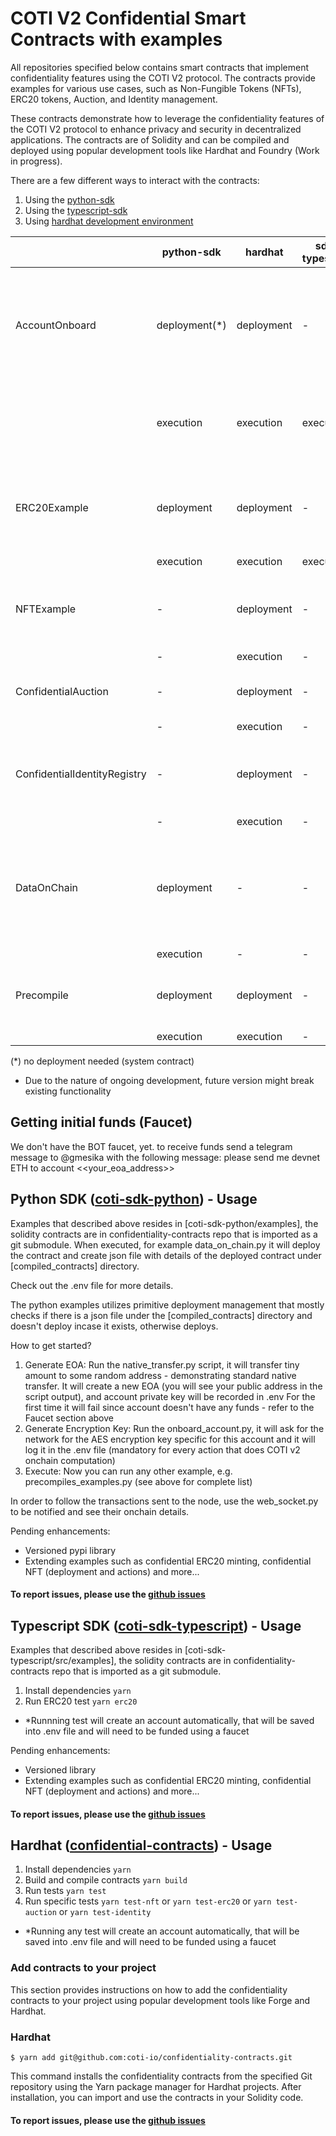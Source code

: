 # COTI V2 Confidential Smart Contracts with examples

All repositories specified below contains smart contracts that implement confidentiality features using the COTI V2 protocol.
The contracts provide examples for various use cases, such as Non-Fungible Tokens (NFTs), ERC20 tokens, Auction, and Identity management.

These contracts demonstrate how to leverage the confidentiality features of the COTI V2 protocol to enhance privacy and security in decentralized applications.
The contracts are of Solidity and can be compiled and deployed using popular development tools like Hardhat and Foundry (Work in progress).

There are a few different ways to interact with the contracts:

1. Using the [python-sdk](https://github.com/coti-io/coti-sdk-python)
2. Using the [typescript-sdk](https://github.com/coti-io/coti-sdk-typescript)
3. Using [hardhat development environment](https://github.com/coti-io/confidentiality-contracts)

|                              | python-sdk    | hardhat    | sdk-typescript | Description                                                                    |
| ---------------------------- |---------------| ---------- | -------------- |--------------------------------------------------------------------------------|
| AccountOnboard               | deployment(*) | deployment | -              | Onboard a EOA account - During onboard network creates AES unique for that EOA |
|                              | execution     | execution  | execution      | which is used for decrypting values sent back from the network                 |
| ERC20Example                 | deployment    | deployment | -              | Confidential ERC20 - deploy and transfer encrypted amount of funds             |
|                              | execution     | execution  | execution      |                                                                                |
| NFTExample                   | -             | deployment | -              | Confidential NFT example - saving encrypted data                               |
|                              | -             | execution  | -              |                                                                                |
| ConfidentialAuction          | -             | deployment | -              | Confidential auction - encrypted bid amount                                    |
|                              | -             | execution  | -              |                                                                                |
| ConfidentialIdentityRegistry | -             | deployment | -              | Confidential Identity Registry - Encrypted identity data                       |
|                              | -             | execution  | -              |                                                                                |
| DataOnChain                  | deployment    | -          | -              | Basic encryption and decryption - Good place to start explorining network      |
|                              | execution     | -          | -              | capabilties                                                                    |
| Precompile                   | deployment    | deployment | -              | Thorough examples of the precompile functionality                              |
|                              | execution     | execution  | -              |                                                                                |

(*) no deployment needed (system contract)
* Due to the nature of ongoing development, future version might break existing functionality

## Getting initial funds (Faucet)

We don't have the BOT faucet, yet. to receive funds send a telegram message to @gmesika with the following message: please send me devnet ETH to account <<your_eoa_address>>

## Python SDK ([coti-sdk-python](https://github.com/coti-io/coti-sdk-python)) - Usage

Examples that described above resides in [coti-sdk-python/examples], the solidity contracts are in confidentiality-contracts repo that is imported as a git submodule.
When executed, for example data_on_chain.py it will deploy the contract and create json file with details of the deployed
contract under [compiled_contracts] directory.

Check out the .env file for more details.

The python examples utilizes primitive deployment management that mostly checks if there is a json file under the [compiled_contracts] directory
and doesn't deploy incase it exists, otherwise deploys.

How to get started?

1. Generate EOA: Run the native_transfer.py script, it will transfer tiny amount to some random address - demonstrating standard native transfer.
   It will create a new EOA (you will see your public address in the script output), and account private key will be recorded in .env
   For the first time it will fail since account doesn't have any funds - refer to the Faucet section above
2. Generate Encryption Key: Run the onboard_account.py, it will ask for the network for the AES encryption key specific for this account and
   it will log it in the .env file (mandatory for every action that does COTI v2 onchain computation)
3. Execute: Now you can run any other example, e.g. precompiles_examples.py (see above for complete list)

In order to follow the transactions sent to the node, use the web_socket.py to be notified and see their onchain details.

Pending enhancements:
* Versioned pypi library
* Extending examples such as confidential ERC20 minting, confidential NFT (deployment and actions) and more...

#### To report issues, please use the [github issues](https://github.com/coti-io/coti-sdk-python/issues)

## Typescript SDK ([coti-sdk-typescript](https://github.com/coti-io/coti-sdk-typescript)) - Usage

Examples that described above resides in [coti-sdk-typescript/src/examples], the solidity contracts are in confidentiality-contracts repo that is imported as a git submodule.

1. Install dependencies `yarn`
2. Run ERC20 test `yarn erc20`

- \*Runnning test will create an account automatically, that will be saved into .env file and will need to be funded using a faucet

Pending enhancements:
* Versioned library
* Extending examples such as confidential ERC20 minting, confidential NFT (deployment and actions) and more...

#### To report issues, please use the [github issues](https://github.com/coti-io/coti-sdk-typescript/issues)

## Hardhat ([confidential-contracts](https://github.com/coti-io/confidentiality-contracts)) - Usage

1. Install dependencies `yarn`
2. Build and compile contracts `yarn build`
3. Run tests `yarn test`
4. Run specific tests `yarn test-nft` or `yarn test-erc20` or `yarn test-auction` or `yarn test-identity`

- \*Running any test will create an account automatically, that will be saved into .env file and will need to be funded using a faucet

### Add contracts to your project

This section provides instructions on how to add the confidentiality contracts to your project using popular development tools like Forge and Hardhat.

### Hardhat

```shell
$ yarn add git@github.com:coti-io/confidentiality-contracts.git
```

This command installs the confidentiality contracts from the specified Git repository using the Yarn package manager for Hardhat projects. After installation, you can import and use the contracts in your Solidity code.

#### To report issues, please use the [github issues](https://github.com/coti-io/confidentiality-contracts/issues)